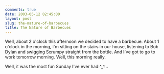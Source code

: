 ```yaml
---
comments: true
date: 2003-05-12 02:45:00
layout: post
slug: the-nature-of-barbecues
title: The Nature of Barbecues
---
```


Well, about 2 o'clock this afternoon we decided to have a barbecue. About 1 o'clock in the morning, I'm sitting on the stairs in our house, listening to Bob Dylan and swigging Scrumpy straight from the bottle. And I've got to go to work tomorrow morning. Well, this morning really.  

Well, it was the most fun Sunday I've ever had ^_^...
